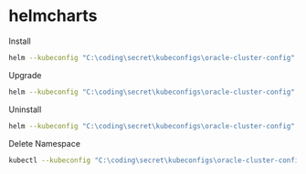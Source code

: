 # helmcharts

Install

```bash
helm --kubeconfig "C:\coding\secret\kubeconfigs\oracle-cluster-config" install wireguard .\ --namespace wireguard --create-namespace
```

Upgrade

```bash
helm --kubeconfig "C:\coding\secret\kubeconfigs\oracle-cluster-config" upgrade wireguard .\ --namespace wireguard      
```

Uninstall

```bash
helm --kubeconfig "C:\coding\secret\kubeconfigs\oracle-cluster-config" uninstall wireguard --namespace wireguard
```

Delete Namespace

```bash
kubectl --kubeconfig "C:\coding\secret\kubeconfigs\oracle-cluster-config" delete namespace wireguard
```